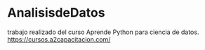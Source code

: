 # AnalisisdeDatos

trabajo realizado del curso Aprende Python para ciencia de datos. https://cursos.a2capacitacion.com/
